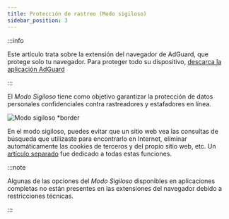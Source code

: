 ```yaml
---
title: Protección de rastreo (Modo sigiloso)
sidebar_position: 3
---
```


:::info

Este artículo trata sobre la extensión del navegador de AdGuard, que protege solo tu navegador. Para proteger todo su dispositivo, [descarca la aplicación AdGuard](https://agrd.io/download-kb-adblock)

:::

El _Modo Sigiloso_ tiene como objetivo garantizar la protección de datos personales confidenciales contra rastreadores y estafadores en línea.

![Modo sigiloso \*border](https://cdn.adtidy.org/content/Kb/ad_blocker/browser_extension/ad_blocker_browser_extension_stealth_mode.png)

En el modo sigiloso, puedes evitar que un sitio web vea las consultas de búsqueda que utilizaste para encontrarlo en Internet, eliminar automáticamente las cookies de terceros y del propio sitio web, etc. Un [artículo separado](/general/stealth-mode) fue dedicado a todas estas funciones.

:::note

Algunas de las opciones del _Modo Sigiloso_ disponibles en aplicaciones completas no están presentes en las extensiones del navegador debido a restricciones técnicas.

:::
